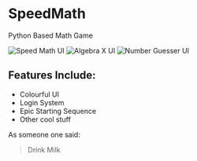 # SpeedMath
Python Based Math Game

![Speed Math UI](https://user-images.githubusercontent.com/61448517/121978296-42573a00-cdcb-11eb-8827-af35e532c1ee.png)
![Algebra X UI](https://user-images.githubusercontent.com/61448517/121978290-3ff4e000-cdcb-11eb-9746-28ebf736b7f2.png)
![Number Guesser UI](https://user-images.githubusercontent.com/61448517/121978294-41bea380-cdcb-11eb-9e4e-3818d022b635.png)

## Features Include:
* Colourful UI
* Login System
* Epic Starting Sequence
* Other cool stuff

As someone one said:

> Drink Milk
